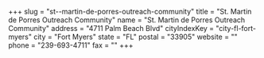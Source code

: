 +++
slug = "st--martin-de-porres-outreach-community"
title = "St. Martin de Porres Outreach Community"
name = "St. Martin de Porres Outreach Community"
address = "4711 Palm Beach Blvd"
cityIndexKey = "city-fl-fort-myers"
city = "Fort Myers"
state = "FL"
postal = "33905"
website = ""
phone = "239-693-4711"
fax = ""
+++
